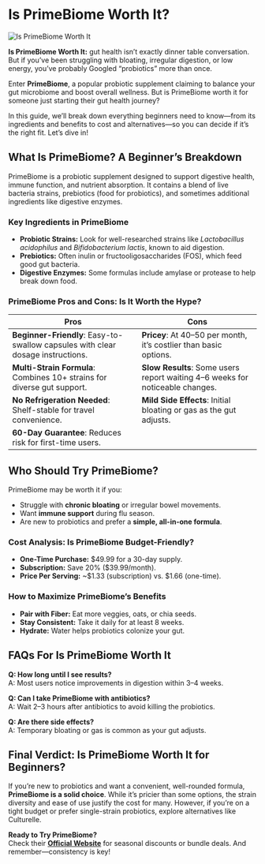 # Is PrimeBiome Worth It?
![Is PrimeBiome Worth It](https://images.deccanherald.com/deccanherald%2F2025-03-24%2F9lxqu0z0%2Fprime.png?auto=format%2Ccompress&fmt=webp&fit=max&format=webp&q=70&w=900&dpr=1)

**Is PrimeBiome Worth It:**  gut health isn’t exactly dinner table conversation. But if you’ve been struggling with bloating, irregular digestion, or low energy, you’ve probably Googled “probiotics” more than once. 

Enter **PrimeBiome**, a popular probiotic supplement claiming to balance your gut microbiome and boost overall wellness. But is PrimeBiome worth it for someone just starting their gut health journey?  

In this guide, we’ll break down everything beginners need to know—from its ingredients and benefits to cost and alternatives—so you can decide if it’s the right fit. Let’s dive in!  

## What Is PrimeBiome? A Beginner’s Breakdown 
PrimeBiome is a probiotic supplement designed to support digestive health, immune function, and nutrient absorption. It contains a blend of live bacteria strains, prebiotics (food for probiotics), and sometimes additional ingredients like digestive enzymes.  

### Key Ingredients in PrimeBiome  
- **Probiotic Strains:** Look for well-researched strains like *Lactobacillus acidophilus* and *Bifidobacterium lactis*, known to aid digestion.  
- **Prebiotics:** Often inulin or fructooligosaccharides (FOS), which feed good gut bacteria.  
- **Digestive Enzymes:** Some formulas include amylase or protease to help break down food.  

### PrimeBiome Pros and Cons: Is It Worth the Hype?

| **Pros**                        |**Cons**                                                       |
|----------------------------------|-------------------------------------------------------------------|
| **Beginner-Friendly**: Easy-to-swallow capsules with clear dosage instructions. | **Pricey**: At $40–$50 per month, it’s costlier than basic options. |
| **Multi-Strain Formula**: Combines 10+ strains for diverse gut support. | **Slow Results**: Some users report waiting 4–6 weeks for noticeable changes. |
| **No Refrigeration Needed**: Shelf-stable for travel convenience. | **Mild Side Effects**: Initial bloating or gas as the gut adjusts. |
| **60-Day Guarantee**: Reduces risk for first-time users. |                                                                   |

## Who Should Try PrimeBiome?
PrimeBiome may be worth it if you:  
- Struggle with **chronic bloating** or irregular bowel movements.  
- Want **immune support** during flu season.  
- Are new to probiotics and prefer a **simple, all-in-one formula**.  

### Cost Analysis: Is PrimeBiome Budget-Friendly?  
- **One-Time Purchase:** $49.99 for a 30-day supply.  
- **Subscription:** Save 20% ($39.99/month).  
- **Price Per Serving:** ~$1.33 (subscription) vs. $1.66 (one-time).  

### How to Maximize PrimeBiome’s Benefits
- **Pair with Fiber:** Eat more veggies, oats, or chia seeds.  
-  **Stay Consistent:** Take it daily for at least 8 weeks.  
- **Hydrate:** Water helps probiotics colonize your gut.  

## FAQs For Is PrimeBiome Worth It
**Q: How long until I see results?**  
A: Most users notice improvements in digestion within 3–4 weeks.  

**Q: Can I take PrimeBiome with antibiotics?**  
A: Wait 2–3 hours after antibiotics to avoid killing the probiotics.  

**Q: Are there side effects?**  
A: Temporary bloating or gas is common as your gut adjusts.  


## Final Verdict: Is PrimeBiome Worth It for Beginners? 
If you’re new to probiotics and want a convenient, well-rounded formula, **PrimeBiome is a solid choice**. While it’s pricier than some options, the strain diversity and ease of use justify the cost for many. However, if you’re on a tight budget or prefer single-strain probiotics, explore alternatives like Culturelle.  

**Ready to Try PrimeBiome?**  
Check their [**Official Website**](https://getprimebiome.com/text.php?hopId=a9a8a6ad-fdfa-4b2b-981b-8aeacc2deae9) for seasonal discounts or bundle deals. And remember—consistency is key! 
